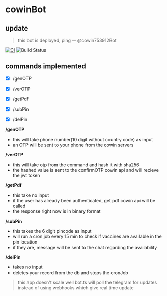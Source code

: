 # cowinBot

## update
> this bot is deployed, ping -- @cowin753912Bot

[![CI](https://github.com/chaithanyaMarripati/cowinBot/actions/workflows/main.yml/badge.svg)](https://github.com/chaithanyaMarripati/cowinBot/actions/workflows/main.yml)
![Build Status](https://codebuild.us-east-1.amazonaws.com/badges?uuid=eyJlbmNyeXB0ZWREYXRhIjoiNlMwWlQ3WGVQeEhtQ3pBbEs3MGN6MUdEeFBrek9zemNnZUx2QWFENk5hRS9ib0JZckd0VDZuL2k4M1lkVFJZNThQRFFYcXV2VlZYMkRZT1o3aWJDL1g4PSIsIml2UGFyYW1ldGVyU3BlYyI6IjJ5di9aNEdWNUl2STBldXYiLCJtYXRlcmlhbFNldFNlcmlhbCI6MX0%3D&branch=main)
## commands implemented
- [x] /genOTP
- [x] /verOTP
- [x] /getPdf
- [x] /subPin
- [x] /delPin


**/genOTP**
- this will take phone number(10 digit without country code) as input
- an OTP will be sent to your phone from the cowin servers

**/verOTP**
- this will take otp from the command and hash it with sha256
- the hashed value is sent to the confirmOTP cowin api and will recieve the jwt token

**/getPdf**
- this take no input
- if the user has already been authenticated, get pdf cowin api will be called
- the response right now is in binary format

**/subPin**
- this takes the 6 digit pincode as input
- will run a cron job every 15 min to check if vaccines are available in the pin location
- if they are, message will be sent to the chat regarding the availability

**/delPin**
- takes no input
- deletes your record from the db and stops the cronJob

> this app doesn't scale well
> bot.ts will poll the telegram for updates instead of using webhooks which give real time update
